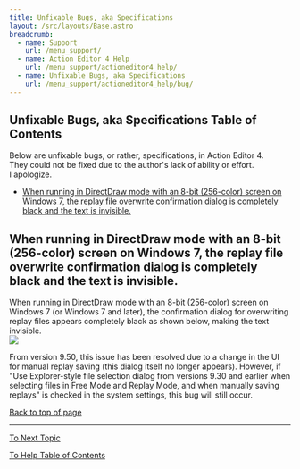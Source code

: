 ```yaml
---
title: Unfixable Bugs, aka Specifications
layout: /src/layouts/Base.astro
breadcrumb:
  - name: Support
    url: /menu_support/
  - name: Action Editor 4 Help
    url: /menu_support/actioneditor4_help/
  - name: Unfixable Bugs, aka Specifications
    url: /menu_support/actioneditor4_help/bug/
---
```


<a name="TOP"></a>

## Unfixable Bugs, aka Specifications Table of Contents

Below are unfixable bugs, or rather, specifications, in Action Editor 4.  
They could not be fixed due to the author's lack of ability or effort.  
I apologize.  
  

- [When running in DirectDraw mode with an 8-bit (256-color) screen on Windows 7, the replay file overwrite confirmation dialog is completely black and the text is invisible.](../bug/#SAVEREPLAY_DD)  

## When running in DirectDraw mode with an 8-bit (256-color) screen on Windows 7, the replay file overwrite confirmation dialog is completely black and the text is invisible.

<a name="SAVEREPLAY_DD"></a>

When running in DirectDraw mode with an 8-bit (256-color) screen on Windows 7 (or Windows 7 and later), the confirmation dialog for overwriting replay files appears completely black as shown below, making the text invisible.  
![](/menu_support/actioneditor4_help/bug/SaveDialog.jpg)  
  
From version 9.50, this issue has been resolved due to a change in the UI for manual replay saving (this dialog itself no longer appears). However, if "Use Explorer-style file selection dialog from versions 9.30 and earlier when selecting files in Free Mode and Replay Mode, and when manually saving replays" is checked in the system settings, this bug will still occur.  

[Back to top of page](#TOP)

---

  

[To Next Topic](../english/)

[To Help Table of Contents](../)